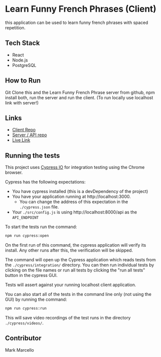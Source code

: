 # Learn Funny French Phrases (Client)

this application can be used to learn funny french phrases with spaced repetition.


## Tech Stack
* React
* Node.js
* PostgreSQL

## How to Run

Git Clone this and the Learn Funny French Phrase server from github,
npm install both,
run the server and run the client.
(To run locally use localhost link with server!) 


## Links
* [Client Repo](https://github.com/Mark-The-Dev/Funny-French-Phrases-Client)
* [Server / API repo](https://github.com/Mark-The-Dev/Learn-Funny-French-Phrases-Server)
* [Live Link]()


## Running the tests

This project uses [Cypress IO](https://docs.cypress.io) for integration testing using the Chrome browser.

Cypress has the following expectations:

- You have cypress installed (this is a devDependency of the project)
- You have your application running at http://localhost:3000.
  - You can change the address of this expectation in the `./cypress.json` file.
- Your `./src/config.js` is using http://localhost:8000/api as the `API_ENDPOINT`

To start the tests run the command:

```bash
npm run cypress:open
```

On the first run of this command, the cypress application will verify its install. Any other runs after this, the verification will be skipped.

The command will open up the Cypress application which reads tests from the `./cypress/integration/` directory. You can then run individual tests by clicking on the file names or run all tests by clicking the "run all tests" button in the cypress GUI.

Tests will assert against your running localhost client application.

You can also start all of the tests in the command line only (not using the GUI) by running the command:

```bash
npm run cypress:run
```

This will save video recordings of the test runs in the directory `./cypress/videos/`.

## Contributor

Mark Marcello
